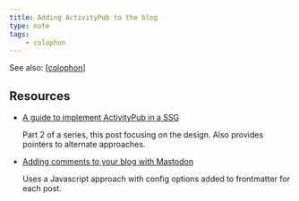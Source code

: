 ```yaml
---
title: Adding ActivityPub to the blog
type: note
tags:
    - colophon
---
```


See also: [[colophon]]

## Resources

- [A guide to implement ActivityPub in a SSG](https://maho.dev/2024/02/a-guide-to-implement-activitypub-in-a-static-site-or-any-website-part-2/)

    Part 2 of a series, this post focusing on the design. Also provides pointers to alternate approaches.

- [Adding comments to your blog with Mastodon](https://carlschwan.eu/2020/12/29/adding-comments-to-your-static-blog-with-mastodon/)

    Uses a Javascript approach with config options added to frontmatter for each post.

[//begin]: # "Autogenerated link references for markdown compatibility"
[colophon]: colophon "About (Colophon)"
[//end]: # "Autogenerated link references"